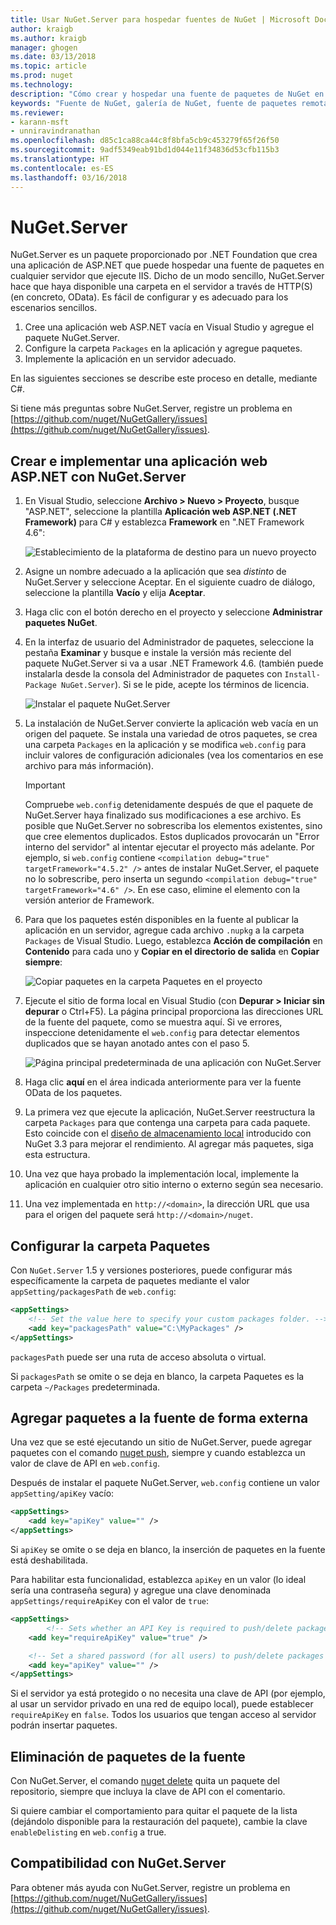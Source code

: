 ```yaml
---
title: Usar NuGet.Server para hospedar fuentes de NuGet | Microsoft Docs
author: kraigb
ms.author: kraigb
manager: ghogen
ms.date: 03/13/2018
ms.topic: article
ms.prod: nuget
ms.technology: 
description: "Cómo crear y hospedar una fuente de paquetes de NuGet en cualquier servidor que ejecute IIS mediante NuGet.Server, de forma que los paquetes estén disponibles a través de HTTP y OData."
keywords: "Fuente de NuGet, galería de NuGet, fuente de paquetes remota, NuGet.Server"
ms.reviewer:
- karann-msft
- unniravindranathan
ms.openlocfilehash: d85c1ca88ca44c8f8bfa5cb9c453279f65f26f50
ms.sourcegitcommit: 9adf5349eab91bd1d044e11f34836d53cfb115b3
ms.translationtype: HT
ms.contentlocale: es-ES
ms.lasthandoff: 03/16/2018
---
```

# <a name="nugetserver"></a>NuGet.Server

NuGet.Server es un paquete proporcionado por .NET Foundation que crea una aplicación de ASP.NET que puede hospedar una fuente de paquetes en cualquier servidor que ejecute IIS. Dicho de un modo sencillo, NuGet.Server hace que haya disponible una carpeta en el servidor a través de HTTP(S) (en concreto, OData). Es fácil de configurar y es adecuado para los escenarios sencillos.

1. Cree una aplicación web ASP.NET vacía en Visual Studio y agregue el paquete NuGet.Server.
1. Configure la carpeta `Packages` en la aplicación y agregue paquetes.
1. Implemente la aplicación en un servidor adecuado.

En las siguientes secciones se describe este proceso en detalle, mediante C#.

Si tiene más preguntas sobre NuGet.Server, registre un problema en [https://github.com/nuget/NuGetGallery/issues](https://github.com/nuget/NuGetGallery/issues).

## <a name="create-and-deploy-an-aspnet-web-application-with-nugetserver"></a>Crear e implementar una aplicación web ASP.NET con NuGet.Server

1. En Visual Studio, seleccione **Archivo > Nuevo > Proyecto**, busque "ASP.NET", seleccione la plantilla **Aplicación web ASP.NET (.NET Framework)** para C# y establezca **Framework** en ".NET Framework 4.6":

    ![Establecimiento de la plataforma de destino para un nuevo proyecto](media/Hosting_01-NuGet.Server-Set4.6.png)

1. Asigne un nombre adecuado a la aplicación que sea *distinto* de NuGet.Server y seleccione Aceptar. En el siguiente cuadro de diálogo, seleccione la plantilla **Vacío** y elija **Aceptar**.

1. Haga clic con el botón derecho en el proyecto y seleccione **Administrar paquetes NuGet**.

1. En la interfaz de usuario del Administrador de paquetes, seleccione la pestaña **Examinar** y busque e instale la versión más reciente del paquete NuGet.Server si va a usar .NET Framework 4.6. (también puede instalarla desde la consola del Administrador de paquetes con `Install-Package NuGet.Server`). Si se le pide, acepte los términos de licencia.

    ![Instalar el paquete NuGet.Server](media/Hosting_02-NuGet.Server-Package.png)

1. La instalación de NuGet.Server convierte la aplicación web vacía en un origen del paquete. Se instala una variedad de otros paquetes, se crea una carpeta `Packages` en la aplicación y se modifica `web.config` para incluir valores de configuración adicionales (vea los comentarios en ese archivo para más información).

    > [!Important]
    > Compruebe `web.config` detenidamente después de que el paquete de NuGet.Server haya finalizado sus modificaciones a ese archivo. Es posible que NuGet.Server no sobrescriba los elementos existentes, sino que cree elementos duplicados. Estos duplicados provocarán un "Error interno del servidor" al intentar ejecutar el proyecto más adelante. Por ejemplo, si `web.config` contiene `<compilation debug="true" targetFramework="4.5.2" />` antes de instalar NuGet.Server, el paquete no lo sobrescribe, pero inserta un segundo `<compilation debug="true" targetFramework="4.6" />`. En ese caso, elimine el elemento con la versión anterior de Framework.

1. Para que los paquetes estén disponibles en la fuente al publicar la aplicación en un servidor, agregue cada archivo `.nupkg` a la carpeta `Packages` de Visual Studio. Luego, establezca **Acción de compilación** en **Contenido** para cada uno y **Copiar en el directorio de salida** en **Copiar siempre**:

    ![Copiar paquetes en la carpeta Paquetes en el proyecto](media/Hosting_03-NuGet.Server-Package-Folder.png)

1. Ejecute el sitio de forma local en Visual Studio (con **Depurar > Iniciar sin depurar** o Ctrl+F5). La página principal proporciona las direcciones URL de la fuente del paquete, como se muestra aquí. Si ve errores, inspeccione detenidamente el `web.config` para detectar elementos duplicados que se hayan anotado antes con el paso 5.

    ![Página principal predeterminada de una aplicación con NuGet.Server](media/Hosting_04-NuGet.Server-FeedHomePage.png)

1. Haga clic **aquí** en el área indicada anteriormente para ver la fuente OData de los paquetes.

1. La primera vez que ejecute la aplicación, NuGet.Server reestructura la carpeta `Packages` para que contenga una carpeta para cada paquete. Esto coincide con el [diseño de almacenamiento local](http://blog.nuget.org/20151118/nuget-3.3.html#folder-based-repository-commands) introducido con NuGet 3.3 para mejorar el rendimiento. Al agregar más paquetes, siga esta estructura.

1. Una vez que haya probado la implementación local, implemente la aplicación en cualquier otro sitio interno o externo según sea necesario.

1. Una vez implementada en `http://<domain>`, la dirección URL que usa para el origen del paquete será `http://<domain>/nuget`.

## <a name="configuring-the-packages-folder"></a>Configurar la carpeta Paquetes

Con `NuGet.Server` 1.5 y versiones posteriores, puede configurar más específicamente la carpeta de paquetes mediante el valor `appSetting/packagesPath` de `web.config`:

```xml
<appSettings>
    <!-- Set the value here to specify your custom packages folder. -->
    <add key="packagesPath" value="C:\MyPackages" />
</appSettings>
```

`packagesPath` puede ser una ruta de acceso absoluta o virtual.

Si `packagesPath` se omite o se deja en blanco, la carpeta Paquetes es la carpeta `~/Packages` predeterminada.

## <a name="adding-packages-to-the-feed-externally"></a>Agregar paquetes a la fuente de forma externa

Una vez que se esté ejecutando un sitio de NuGet.Server, puede agregar paquetes con el comando [nuget push](../tools/cli-ref-push.md), siempre y cuando establezca un valor de clave de API en `web.config`.

Después de instalar el paquete NuGet.Server, `web.config` contiene un valor `appSetting/apiKey` vacío:

```xml
<appSettings>
    <add key="apiKey" value="" />
</appSettings>
```

Si `apiKey` se omite o se deja en blanco, la inserción de paquetes en la fuente está deshabilitada.

Para habilitar esta funcionalidad, establezca `apiKey` en un valor (lo ideal sería una contraseña segura) y agregue una clave denominada `appSettings/requireApiKey` con el valor de `true`:

```xml
<appSettings>
        <!-- Sets whether an API Key is required to push/delete packages -->
    <add key="requireApiKey" value="true" />

    <!-- Set a shared password (for all users) to push/delete packages -->
    <add key="apiKey" value="" />
</appSettings>
```

Si el servidor ya está protegido o no necesita una clave de API (por ejemplo, al usar un servidor privado en una red de equipo local), puede establecer `requireApiKey` en `false`. Todos los usuarios que tengan acceso al servidor podrán insertar paquetes.

## <a name="removing-packages-from-the-feed"></a>Eliminación de paquetes de la fuente

Con NuGet.Server, el comando [nuget delete](../tools/cli-ref-delete.md) quita un paquete del repositorio, siempre que incluya la clave de API con el comentario.

Si quiere cambiar el comportamiento para quitar el paquete de la lista (dejándolo disponible para la restauración del paquete), cambie la clave `enableDelisting` en `web.config` a true.

## <a name="nugetserver-support"></a>Compatibilidad con NuGet.Server

Para obtener más ayuda con NuGet.Server, registre un problema en [https://github.com/nuget/NuGetGallery/issues](https://github.com/nuget/NuGetGallery/issues).